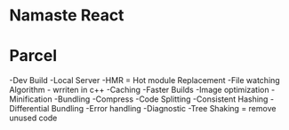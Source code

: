 # Namaste React

# Parcel 
-Dev Build
-Local Server
-HMR = Hot module Replacement
-File watching Algorithm - wrriten in c++
-Caching -Faster Builds
-Image optimization
-Minification
-Bundling
-Compress
-Code Splitting
-Consistent Hashing
-Differential Bundling
-Error handling
-Diagnostic
-Tree Shaking = remove unused code
